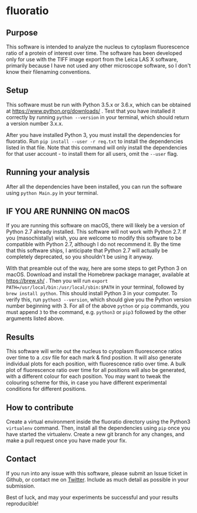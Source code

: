 # fluoratio

## Purpose

This software is intended to analyze the nucleus to cytoplasm fluorescence ratio of a protein of interest over time. The software has been developed only for use with the TIFF image export from the Leica LAS X software, primarily because I have not used any other microscope software, so I don't know their filenaming conventions.

## Setup

This software must be run with Python 3.5.x or 3.6.x, which can be obtained at https://www.python.org/downloads/ . Test that you have installed it correctly by running `python --version` in your terminal, which should return a version number 3.x.x.

After you have installed Python 3, you must install the dependencies for fluoratio. Run `pip install --user -r req.txt` to install the dependencies listed in that file. Note that this command will only install the dependencies for that user account - to install them for all users, omit the `--user` flag.

## Running your analysis

After all the dependencies have been installed, you can run the software using `python Main.py` in your terminal.

## IF YOU ARE RUNNING ON macOS

If you are running this software on macOS, there will likely be a version of Python 2.7 already installed. This software will not work with Python 2.7. If you (masochistally) wish, you are welcome to modify this software to be compatible with Python 2.7, although I do not recommend it. By the time that this software ships, I anticipate that Python 2.7 will actually be completely deprecated, so you shouldn't be using it anyway.

With that preamble out of the way, here are some steps to get Python 3 on macOS. Download and install the Homebrew package manager, available at https://brew.sh/ . Then you will run `export PATH=/usr/local/bin:/usr/local/sbin:$PATH` in your terminal, followed by `brew install python`. This should install Python 3 in your computer. To verify this, run `python3 --version`, which should give you the Python version number beginning with 3. For all of the above `python` or `pip` commands, you must append `3` to the command, e.g. `python3` or `pip3` followed by the other arguments listed above.

## Results

This software will write out the nucleus to cytoplasm fluorescence ratios over time to a .csv file for each mark & find position. It will also generate individual plots for each position, with fluorescence ratio over time. A bulk plot of fluorescence ratio over time for all positions will also be generated, with a different colour for each position. You may want to tweak the colouring scheme for this, in case you have different experimental conditions for different positions.

## How to contribute

Create a virtual environment inside the fluoratio directory using the Python3 `virtualenv` command. Then, install all the dependencies using `pip` once you have started the virtualenv. Create a new git branch for any changes, and make a pull request once you have made your fix.

## Contact

If you run into any issue with this software, please submit an Issue ticket in Github, or contact me on [Twitter](https://twitter.com/jidiculous/). Include as much detail as possible in your submission.

Best of luck, and may your experiments be successful and your results reproducible!
